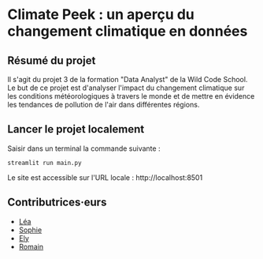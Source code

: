 # Climate Peek : un aperçu du changement climatique en données

## Résumé du projet

Il s'agit du projet 3 de la formation "Data Analyst" de la Wild Code School. 
Le but de ce projet est d'analyser l'impact du changement climatique sur les conditions météorologiques à travers le monde et de mettre en évidence les tendances de pollution de l'air dans différentes régions.  

## Lancer le projet localement

Saisir dans un terminal la commande suivante :

    streamlit run main.py

Le site est accessible sur l'URL locale : http://localhost:8501

## Contributrices·eurs

* [Léa](https://github.com/LeaVeyrr)
* [Sophie](https://github.com/SophieTo)
* [Ely](https://github.com/eldhan)
* [Romain](https://github.com/kayr-0)